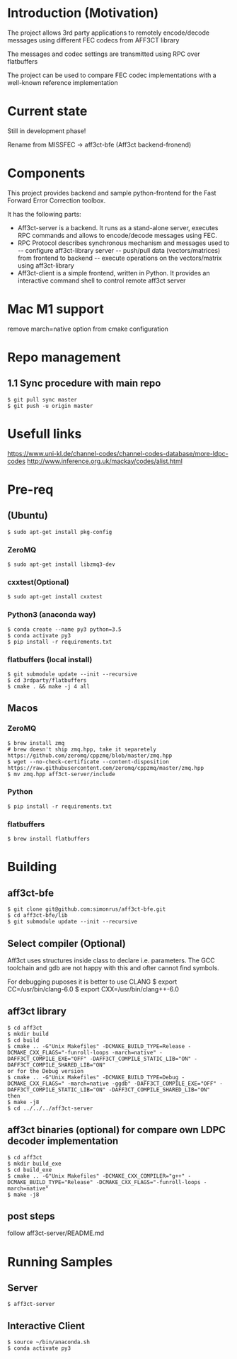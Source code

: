 # Introduction (Motivation)
The project allows 3rd party applications to remotely encode/decode messages using different FEC codecs from AFF3CT library

The messages and codec settings are transmitted using RPC over flatbuffers

The project can be used to compare FEC codec implementations with a well-known reference implementation

# Current state
Still in development phase!

Rename from MISSFEC -> aff3ct-bfe (Aff3ct backend-fronend)

# Components
This project provides backend and sample python-frontend for the Fast Forward Error Correction toolbox.

It has the following parts:
- Aff3ct-server is a backend. It runs as a stand-alone server, executes RPC commands and allows to encode/decode messages using FEC.
- RPC Protocol describes synchronous mechanism and messages used to
    -- configure aff3ct-library server
    -- push/pull data (vectors/matrices) from frontend to backend
    -- execute operations on the vectors/matrix using aff3ct-library
- Aff3ct-client is a simple frontend, written in Python. It provides an interactive command shell to control remote aff3ct server

# Mac M1 support

remove march=native option from cmake configuration


# Repo management
## 1.1 Sync procedure with main repo

	$ git pull sync master
	$ git push -u origin master

# Usefull links
https://www.uni-kl.de/channel-codes/channel-codes-database/more-ldpc-codes
http://www.inference.org.uk/mackay/codes/alist.html

# Pre-req
## (Ubuntu)
	$ sudo apt-get install pkg-config
### ZeroMQ
	$ sudo apt-get install libzmq3-dev
### cxxtest(Optional)
    $ sudo apt-get install cxxtest
### Python3 (anaconda way)
	$ conda create --name py3 python=3.5
	$ conda activate py3
    $ pip install -r requirements.txt

### flatbuffers (local install)
	$ git submodule update --init --recursive
    $ cd 3rdparty/flatbuffers
    $ cmake . && make -j 4 all

## Macos
### ZeroMQ
    $ brew install zmq
    # brew doesn't ship zmq.hpp, take it separetely https://github.com/zeromq/cppzmq/blob/master/zmq.hpp
    $ wget --no-check-certificate --content-disposition https://raw.githubusercontent.com/zeromq/cppzmq/master/zmq.hpp
    $ mv zmq.hpp aff3ct-server/include

### Python
    $ pip install -r requirements.txt
### flatbuffers
    $ brew install flatbuffers


# Building
## aff3ct-bfe
	$ git clone git@github.com:simonrus/aff3ct-bfe.git
	$ cd aff3ct-bfe/lib
	$ git submodule update --init --recursive
## Select compiler (Optional)
Aff3ct uses structures inside class to declare i.e. parameters. The GCC toolchain and gdb are not happy with this and ofter cannot find symbols.

For debugging puposes it is better to use CLANG
    $ export CC=/usr/bin/clang-6.0
    $ export CXX=/usr/bin/clang++-6.0
## aff3ct library
	$ cd aff3ct
	$ mkdir build
	$ cd build
	$ cmake .. -G"Unix Makefiles" -DCMAKE_BUILD_TYPE=Release -DCMAKE_CXX_FLAGS="-funroll-loops -march=native" -DAFF3CT_COMPILE_EXE="OFF" -DAFF3CT_COMPILE_STATIC_LIB="ON" -DAFF3CT_COMPILE_SHARED_LIB="ON"
	or for the Debug version
	$ cmake .. -G"Unix Makefiles" -DCMAKE_BUILD_TYPE=Debug -DCMAKE_CXX_FLAGS=" -march=native -ggdb" -DAFF3CT_COMPILE_EXE="OFF" -DAFF3CT_COMPILE_STATIC_LIB="ON" -DAFF3CT_COMPILE_SHARED_LIB="ON"
	then
	$ make -j8
	$ cd ../../../aff3ct-server

## aff3ct binaries (optional) for compare own LDPC decoder implementation
	$ cd aff3ct
	$ mkdir build_exe
	$ cd build_exe
    $ cmake .. -G"Unix Makefiles" -DCMAKE_CXX_COMPILER="g++" -DCMAKE_BUILD_TYPE="Release" -DCMAKE_CXX_FLAGS="-funroll-loops -march=native"
    $ make -j8

## post steps
follow aff3ct-server/README.md

# Running Samples
## Server
	$ aff3ct-server
## Interactive Client
	$ source ~/bin/anaconda.sh
	$ conda activate py3
